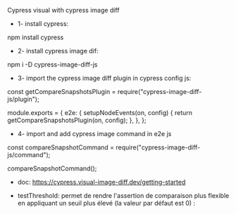 Cypress visual with cypress image diff

- 1- install cypress:

npm install cypress

- 2- install cypress image dif: 

npm i -D cypress-image-diff-js

- 3- import the cypress image diff plugin in cypress config js: 

const getCompareSnapshotsPlugin = require("cypress-image-diff-js/plugin");

module.exports = {
  e2e: {
    setupNodeEvents(on, config) {
      return getCompareSnapshotsPlugin(on, config);
    },
  },
};

- 4- import and add cypress image command in e2e js

const compareSnapshotCommand = require("cypress-image-diff-js/command");

compareSnapshotCommand();


- doc: https://cypress.visual-image-diff.dev/getting-started

- testThreshold: permet de rendre l'assertion de comparaison plus flexible en appliquant un seuil plus élevé (la valeur par défaut est 0) :


